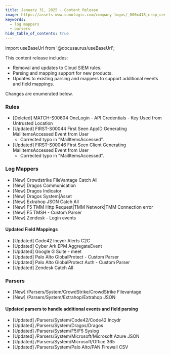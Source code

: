 ```yaml
---
title: January 31, 2025 - Content Release
image: https://assets-www.sumologic.com/company-logos/_800x418_crop_center-center_82_none/SumoLogic_Preview_600x600.jpg?mtime=1617040082
keywords:
  - log mappers
  - parsers
hide_table_of_contents: true    
---
```


import useBaseUrl from '@docusaurus/useBaseUrl';



This content release includes:
- Removal and updates to Cloud SIEM rules.
- Parsing and mapping support for new products.
- Updates to existing parsing and mappers to support additional events and field mappings.

Changes are enumerated below.

### Rules
- [Deleted] MATCH-S00604 OneLogin - API Credentials - Key Used from Untrusted Location
- [Updated] FIRST-S00044 First Seen AppID Generating MailItemsAccessed Event from User
    - Corrected typo in "MailItemsAccessed".
- [Updated] FIRST-S00046 First Seen Client Generating MailItemsAccessed Event from User
    - Corrected typo in "MailItemsAccessed".

### Log Mappers
- [New] Crowdstrike FileVantage Catch All
- [New] Dragos Communication
- [New] Dragos Indicator
- [New] Dragos System|Asset
- [New] Extrahop JSON Catch All
- [New] F5 TMM Http Request|TMM Network|TMM Connection error
- [New] F5 TMSH - Custom Parser
- [New] Zendesk - Login events
#### Updated Field Mappings
- [Updated] Code42 Incydr Alerts C2C
- [Updated] Cyber Ark EPM AggregateEvent
- [Updated] Google G Suite - meet
- [Updated] Palo Alto GlobalProtect - Custom Parser
- [Updated] Palo Alto GlobalProtect Auth - Custom Parser
- [Updated] Zendesk Catch All

### Parsers
- [New] /Parsers/System/CrowdStrike/CrowdStrike Filevantage
- [New] /Parsers/System/Extrahop/Extrahop JSON
#### Updated parsers to handle additional events and field parsing
- [Updated] /Parsers/System/Code42/Code42 Incydr
- [Updated] /Parsers/System/Dragos/Dragos
- [Updated] /Parsers/System/F5/F5 Syslog
- [Updated] /Parsers/System/Microsoft/Microsoft Azure JSON
- [Updated] /Parsers/System/Microsoft/Office 365
- [Updated] /Parsers/System/Palo Alto/PAN Firewall CSV
